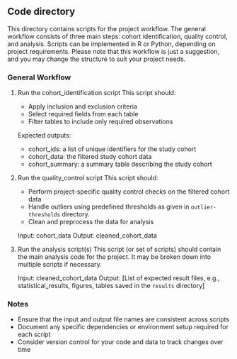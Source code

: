  ## Code directory

This directory contains scripts for the project workflow. The general workflow consists of three main steps: cohort identification, quality control, and analysis. Scripts can be implemented in R or Python, depending on project requirements. 
Please note that this workflow is just a suggestion, and you may change the structure to suit your project needs.

### General Workflow

1. Run the cohort_identification script
   This script should:
   - Apply inclusion and exclusion criteria
   - Select required fields from each table
   - Filter tables to include only required observations

   Expected outputs:
   - cohort_ids: a list of unique identifiers for the study cohort
   - cohort_data: the filtered study cohort data
   - cohort_summary: a summary table describing the study cohort

2. Run the quality_control script
   This script should:
   - Perform project-specific quality control checks on the filtered cohort data
   - Handle outliers using predefined thresholds as given in `outlier-thresholds` directory. 
   - Clean and preprocess the data for analysis

   Input: cohort_data
   Output: cleaned_cohort_data

3. Run the analysis script(s)
   This script (or set of scripts) should contain the main analysis code for the project.
   It may be broken down into multiple scripts if necessary.

   Input: cleaned_cohort_data
   Output: [List of expected result files, e.g., statistical_results, figures, tables saved in the `results` directory]

### Notes
- Ensure that the input and output file names are consistent across scripts
- Document any specific dependencies or environment setup required for each script
- Consider version control for your code and data to track changes over time

